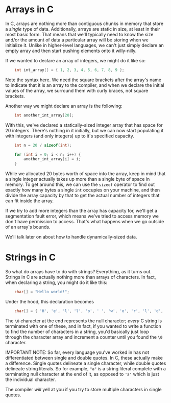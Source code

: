 # Arrays in C

In C, arrays are nothing more than contiguous chunks in memory that store a _single_ type of data. Additionally, arrays are static in size, at least in their most basic form. That means that we'll typically need to know the size and/or the amount of data a particular array will be storing when we initialize it. Unlike in higher-level languages, we can't just simply declare an empty array and then start pushing elements onto it willy-nilly.

If we wanted to declare an array of integers, we might do it like so:

```c
    int int_array[] = { 1, 2, 3, 4, 5, 6, 7, 8, 9 };
```

Note the syntax here. We need the square brackets after the array's name to indicate that it is an array to the compiler, and when we declare the initial values of the array, we surround them with curly braces, not square brackets.

Another way we might declare an array is the following:

```c
    int another_int_array[20];
```

With this, we've declared a statically-sized integer array that has space for 20 integers. There's nothing in it initially, but we can now start populating it with integers (and only integers) up to it's specified capacity.

```c
    int n = 20 / sizeof(int);

    for (int i = 0; i < n; i++) {
        another_int_array[i] = i;
    }
```

While we allocated 20 bytes worth of space into the array, keep in mind that a single integer actually takes up more than a single byte of space in memory. To get around this, we can use the `sizeof` operator to find out exactly how many bytes a single `int` occupies on your machine, and then divide the array capacity by that to get the actual number of integers that can fit inside the array.

If we try to add more integers than the array has capacity for, we'll get a segmentation fault error, which means we've tried to access memory we don't have permission to access. That's what happens when we go outside of an array's bounds.

We'll talk later on about how to handle dynamically-sized data.

# Strings in C

So what do arrays have to do with strings? Everything, as it turns out. Strings in C are actually nothing more than arrays of characters. In fact, when declaring a string, you might do it like this:

```c
    char[] = "Hello world!";
```

Under the hood, this declaration becomes

```c
    char[] = { 'H', 'e', 'l', 'l', 'o', ' ', 'w', 'o', 'r', 'l', 'd', '!', '\0' };
```

The `\0` character at the end represents the null character; _every_ C string is terminated with one of these, and in fact, if you wanted to write a function to find the number of characters in a string, you'd basically just loop through the character array and increment a counter until you found the `\0` character.

IMPORTANT NOTE: So far, every language you've worked in has not differentiated between single and double quotes. In C, these actually make a difference. Single quotes delineate a single character, while double quotes delineate string literals. So for example, `"a"` is a string literal complete with a terminating null character at the end of it, as opposed to `'a'` which is just the individual character.

The compiler _will_ yell at you if you try to store multiple characters in single quotes.

